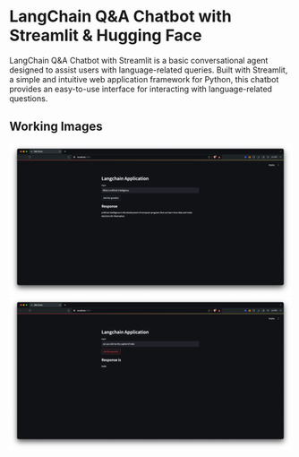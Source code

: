 # LangChain Q&A Chatbot with Streamlit & Hugging Face

LangChain Q&A Chatbot with Streamlit is a basic conversational agent designed to assist users with language-related queries. Built with Streamlit, a simple and intuitive web application framework for Python, this chatbot provides an easy-to-use interface for interacting with language-related questions.

## Working Images
![Question 1](./working_images/q1.png)
![Question 2](./working_images/q2.png)


